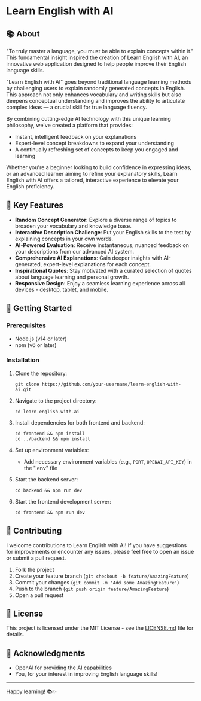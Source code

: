 # Learn English with AI

## 📚 About

"To truly master a language, you must be able to explain concepts within it." This fundamental insight inspired the creation of Learn English with AI, an innovative web application designed to help people improve their English language skills.

"Learn English with AI" goes beyond traditional language learning methods by challenging users to explain randomly generated concepts in English. 
This approach not only enhances vocabulary and writing skills but also deepens conceptual understanding and improves the ability to articulate complex ideas — a crucial skill for true language fluency.

By combining cutting-edge AI technology with this unique learning philosophy, we've created a platform that provides:

- Instant, intelligent feedback on your explanations
- Expert-level concept breakdowns to expand your understanding
- A continually refreshing set of concepts to keep you engaged and learning

Whether you're a beginner looking to build confidence in expressing ideas, or an advanced learner aiming to refine your explanatory skills, Learn English with AI offers a tailored, interactive experience to elevate your English proficiency.

## 🌟 Key Features

- **Random Concept Generator**: Explore a diverse range of topics to broaden your vocabulary and knowledge base.
- **Interactive Description Challenge**: Put your English skills to the test by explaining concepts in your own words.
- **AI-Powered Evaluation**: Receive instantaneous, nuanced feedback on your descriptions from our advanced AI system.
- **Comprehensive AI Explanations**: Gain deeper insights with AI-generated, expert-level explanations for each concept.
- **Inspirational Quotes**: Stay motivated with a curated selection of quotes about language learning and personal growth.
- **Responsive Design**: Enjoy a seamless learning experience across all devices - desktop, tablet, and mobile.

## 🚀 Getting Started

### Prerequisites

- Node.js (v14 or later)
- npm (v6 or later)

### Installation

1. Clone the repository:
   ```
   git clone https://github.com/your-username/learn-english-with-ai.git
   ```

2. Navigate to the project directory:
   ```
   cd learn-english-with-ai
   ```

3. Install dependencies for both frontend and backend:
   ```
   cd frontend && npm install
   cd ../backend && npm install
   ```

4. Set up environment variables:
   - Add necessary environment variables (e.g., `PORT`, `OPENAI_API_KEY`) in the ".env" file

5. Start the backend server:
   ```
   cd backend && npm run dev
   ```

6. Start the frontend development server:
   ```
   cd frontend && npm run dev
   ```

## 🤝 Contributing

I welcome contributions to Learn English with AI! If you have suggestions for improvements or encounter any issues, please feel free to open an issue or submit a pull request.

1. Fork the project
2. Create your feature branch (`git checkout -b feature/AmazingFeature`)
3. Commit your changes (`git commit -m 'Add some AmazingFeature'`)
4. Push to the branch (`git push origin feature/AmazingFeature`)
5. Open a pull request

## 📜 License

This project is licensed under the MIT License - see the [LICENSE.md](LICENSE.md) file for details.

## 🙏 Acknowledgments

- OpenAI for providing the AI capabilities
- You, for your interest in improving English language skills!

---

Happy learning! 📚✨
